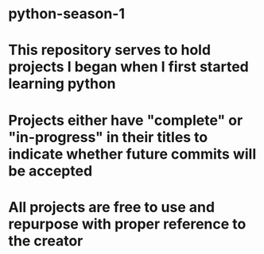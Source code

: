 # python-season-1

# This repository serves to hold projects I began when I first started learning python
# Projects either have "complete" or "in-progress" in their titles to indicate whether future commits will be accepted
# All projects are free to use and repurpose with proper reference to the creator
